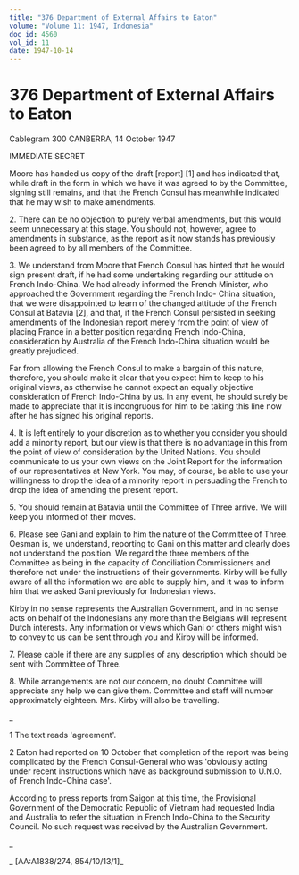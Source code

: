 ```yaml
---
title: "376 Department of External Affairs to Eaton"
volume: "Volume 11: 1947, Indonesia"
doc_id: 4560
vol_id: 11
date: 1947-10-14
---
```


# 376 Department of External Affairs to Eaton

Cablegram 300 CANBERRA, 14 October 1947

IMMEDIATE SECRET

Moore has handed us copy of the draft [report] [1] and has indicated that, while draft in the form in which we have it was agreed to by the Committee, signing still remains, and that the French Consul has meanwhile indicated that he may wish to make amendments.

2\. There can be no objection to purely verbal amendments, but this would seem unnecessary at this stage. You should not, however, agree to amendments in substance, as the report as it now stands has previously been agreed to by all members of the Committee.

3\. We understand from Moore that French Consul has hinted that he would sign present draft, if he had some undertaking regarding our attitude on French Indo-China. We had already informed the French Minister, who approached the Government regarding the French Indo- China situation, that we were disappointed to learn of the changed attitude of the French Consul at Batavia [2], and that, if the French Consul persisted in seeking amendments of the Indonesian report merely from the point of view of placing France in a better position regarding French Indo-China, consideration by Australia of the French Indo-China situation would be greatly prejudiced.

Far from allowing the French Consul to make a bargain of this nature, therefore, you should make it clear that you expect him to keep to his original views, as otherwise he cannot expect an equally objective consideration of French Indo-China by us. In any event, he should surely be made to appreciate that it is incongruous for him to be taking this line now after he has signed his original reports.

4\. It is left entirely to your discretion as to whether you consider you should add a minority report, but our view is that there is no advantage in this from the point of view of consideration by the United Nations. You should communicate to us your own views on the Joint Report for the information of our representatives at New York. You may, of course, be able to use your willingness to drop the idea of a minority report in persuading the French to drop the idea of amending the present report.

5\. You should remain at Batavia until the Committee of Three arrive. We will keep you informed of their moves.

6\. Please see Gani and explain to him the nature of the Committee of Three. Oesman is, we understand, reporting to Gani on this matter and clearly does not understand the position. We regard the three members of the Committee as being in the capacity of Conciliation Commissioners and therefore not under the instructions of their governments. Kirby will be fully aware of all the information we are able to supply him, and it was to inform him that we asked Gani previously for Indonesian views.

Kirby in no sense represents the Australian Government, and in no sense acts on behalf of the Indonesians any more than the Belgians will represent Dutch interests. Any information or views which Gani or others might wish to convey to us can be sent through you and Kirby will be informed.

7\. Please cable if there are any supplies of any description which should be sent with Committee of Three.

8\. While arrangements are not our concern, no doubt Committee will appreciate any help we can give them. Committee and staff will number approximately eighteen. Mrs. Kirby will also be travelling.

_

1 The text reads 'agreement'.

2 Eaton had reported on 10 October that completion of the report was being complicated by the French Consul-General who was 'obviously acting under recent instructions which have as background submission to U.N.O. of French Indo-China case'.

According to press reports from Saigon at this time, the Provisional Government of the Democratic Republic of Vietnam had requested India and Australia to refer the situation in French Indo-China to the Security Council. No such request was received by the Australian Government.

_

_ [AA:A1838/274, 854/10/13/1]_
